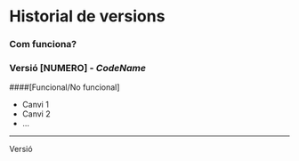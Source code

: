 # Historial de versions

### Com funciona?

 ### Versió [NUMERO] - *CodeName*
 ####[Funcional/No funcional]

  * Canvi 1
  * Canvi 2
  * ...

---

Versió

